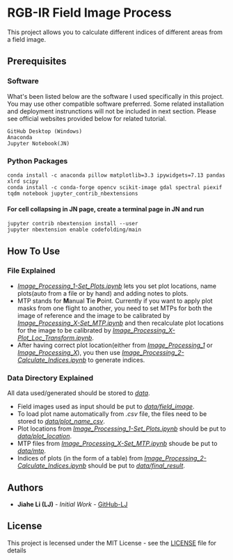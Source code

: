 # RGB-IR Field Image Process

This project allows you to calculate different indices of different areas from a field image.  

## Prerequisites

### Software

What's been listed below are the software I used specifically in this project. You may use other compatible software preferred.
Some related installation and deployment instrunctions will not be included in next section. Please see official websites provided below for related tutorial.  

```
GitHub Desktop (Windows)
Anaconda
Jupyter Notebook(JN)
```

### Python Packages

```
conda install -c anaconda pillow matplotlib=3.3 ipywidgets=7.13 pandas xlrd scipy
conda install -c conda-forge opencv scikit-image gdal spectral piexif tqdm notebook jupyter_contrib_nbextensions 
```

#### For cell collapsing in JN page, create a terminal page in JN and run

```
jupyter contrib nbextension install --user
jupyter nbextension enable codefolding/main
```

## How To Use

### File Explained

* [_Image_Processing_1-Set_Plots.ipynb_](Image_Processing_1-Set_Plots.ipynb) lets you set plot locations, name plots(auto from a file or by hand) and adding notes to plots.
* MTP stands for **M**anual **T**ie **P**oint. Currently if you want to apply plot masks from one flight to another, you need to set MTPs for both the image of reference and the image to be calibrated by [_Image_Processing_X-Set_MTP.ipynb_](Image_Processing_X-Set_MTP.ipynb) and then recalculate plot locations for the image to be calibrated by [_Image_Processing_X-Plot_Loc_Transform.ipynb_](Image_Processing_X-Plot_Loc_Transform.ipynb).
* After having correct plot location(either from [_Image_Processing_1_](Image_Processing_1-Set_Plots.ipynb) or [_Image_Processing_X_](Image_Processing_X-Set_MTP.ipynb)), you then use [_Image_Processing_2-Calculate_Indices.ipynb_](Image_Processing_2-Calculate_Indices.ipynb) to generate indices.

### Data Directory Explained

All data used/generated should be stored to [_data_](data/).
* Field images used as input should be put to [_data/field_image_](data/field_image/).
* To load plot name automatically from _.csv_ file, the files need to be stored to [_data/plot_name_csv_](data/plot_name_csv).
* Plot locations from [_Image_Processing_1-Set_Plots.ipynb_](Image_Processing_1-Set_Plots.ipynb) should be put to [_data/plot_location_](data/plot_location/).
* MTP files from [_Image_Processing_X-Set_MTP.ipynb_](Image_Processing_X-Set_MTP.ipynb) shoude be put to [_data/mtp_](data/mtp/).
* Indices of plots (in the form of a table) from [_Image_Processing_2-Calculate_Indices.ipynb_](Image_Processing_2-Calculate_Indices.ipynb) should be put to [_data/final_result_](data/final_result).

## Authors

* **Jiahe Li (LJ)** - *Initial Work* - [GitHub-LJ](https://github.com/LJ-JiaheLi)

## License

This project is lecensed under the MIT License - see the [LICENSE](LICENSE) file for details
